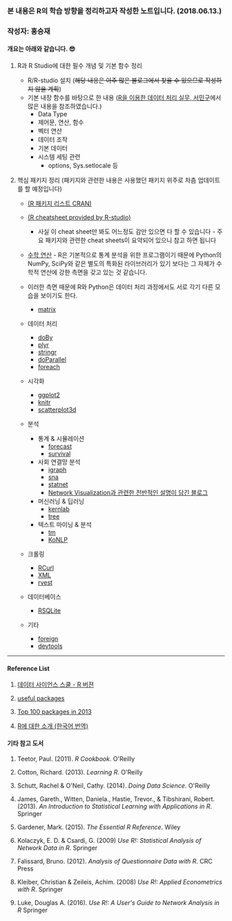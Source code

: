 ### 본 내용은 R의 학습 방향을 정리하고자 작성한 노트입니다. (2018.06.13.)
### 작성자: 홍승재
 

#### 개요는 아래와 같습니다. &#128526;

1. R과 R Studio에 대한 필수 개념 및 기본 함수 정리
    + R/R-studio 설치 (~~해당 내용은 아주 많은 블로그에서 찾을 수 있으므로 작성하지 않을 계획~~)
    + 기본 내장 함수를 바탕으로 한 내용 ([R을 이용한 데이터 처리 실무, 서민구][1]에서 많은 내용을 참조하였습니다.) 
        + Data Type
        + 제어문, 연산, 함수
        + 벡터 연산
        + 데이터 조작
        + 기본 데이터
        + 시스템 세팅 관련
            + options, Sys.setlocale 등


2. 핵심 패키지 정리 (패키지와 관련한 내용은 사용했던 패키지 위주로 차츰 업데이트를 할 예정입니다) 
    + [(R 패키지 리스트 CRAN)](https://cran.r-project.org/web/packages/available_packages_by_name.html) 
    + [(R cheatsheet provided by R-studio)](https://www.rstudio.com/resources/cheatsheets/) 
        + 사실 이 cheat sheet만 봐도 어느정도 감만 있으면 다 할 수 있습니다 - 주요 패키지와 관련한 cheat sheets이 요약되어 있으니 참고 하면 됩니다
    + [수학 연산](https://cran.r-project.org/web/views/NumericalMathematics.html) - R은 기본적으로 통계 분석을 위한 프로그램이기 때문에 Python의 NumPy, SciPy와 같은 별도의 특화된 라이브러리가 있기 보다는 그 자체가 수학적 연산에 강한 측면을 갖고 있는 것 같습니다. 
    + 이러한 측면 때문에 R와 Python은 데이터 처리 과정에서도 서로 각기 다른 모습을 보이기도 한다. 
        + [matrix](https://cran.r-project.org/web/packages/Matrix/)

    + 데이터 처리
        + [doBy](https://cran.r-project.org/package=doBy)
        + [plyr](https://cran.r-project.org/web/packages/plyr/)
        + [stringr](https://cran.r-project.org/web/packages/stringr/)
        + [doParallel](https://cran.r-project.org/package=doParallel)
        + [foreach](https://www.rdocumentation.org/packages/foreach/versions/1.4.4)
        
    + 시각화
        + [ggplot2](https://cran.r-project.org/web/packages/ggplot2/ggplot2.pdf)
        + [knitr](https://cran.r-project.org/web/packages/knitr/)
        + [scatterplot3d](https://cran.r-project.org/web/packages/scatterplot3d/)
    + 분석
        + 통계 & 시뮬레이션
            + [forecast](https://cran.r-project.org/web/packages/forecast/)
            + [survival](http://cran.r-project.org/web/packages/survival/survival.pdf)
        + 사회 연결망 분석
            + [igraph](https://cran.r-project.org/web/packages/igraph/)
            + [sna](https://cran.r-project.org/web/packages/sna/sna.pdf)
            + [statnet](http://www.statnet.org/)
            + [Network Visualization과 관련한 전반적인 설명이 담긴 블로그](http://kateto.net/network-visualization)
        + 머신러닝 & 딥러닝
            + [kernlab](https://cran.r-project.org/web/packages/kernlab/)
            + [tree](https://cran.r-project.org/web/packages/tree/)
        + 텍스트 마이닝 & 분석
            + [tm](https://cran.r-project.org/web/packages/tm/tm.pdf)
            + [KoNLP](https://cran.r-project.org/web/packages/KoNLP/vignettes/KoNLP-API.html)
    + 크롤링
        + [RCurl](https://cran.r-project.org/web/packages/RCurl/)
        + [XML](https://cran.r-project.org/web/packages/XML/XML.pdf)
        + [rvest](https://cran.r-project.org/web/packages/rvest/rvest.pdf)
    + 데이터베이스
        + [RSQLite](https://cran.r-project.org/web/packages/RSQLite/)
    + 기타
        + [foreign](https://cran.r-project.org/web/packages/foreign/)
        + [devtools](https://cran.r-project.org/web/packages/devtools/)
        
---        
#### Reference List 

1. [데이터 사이언스 스쿨 - R 버젼](https://datascienceschool.net/view-notebook/10287029287b41b4a382f1029e6e4972/)

2. [useful packages](https://support.rstudio.com/hc/en-us/articles/201057987-Quick-list-of-useful-R-packages)

3. [Top 100 packages in 2013](https://www.r-statistics.com/2013/06/top-100-r-packages-for-2013-jan-may/)

4. [R에 대한 소개 (한국어 번역)](https://r-forge.r-project.org/scm/viewvc.php/*checkout*/www/manual/R-intro-ko.html?revision=1220&root=ihelp&pathrev=1271)

#### 기타 참고 도서
1. Teetor, Paul. (2011). *R Cookbook*. O'Reilly

2. Cotton, Richard. (2013). *Learning R*. O'Reilly

3. Schutt, Rachel & O'Neil, Cathy. (2014). *Doing Data Science*. O'Reilly

4. James, Gareth., Witten, Daniela., Hastie, Trevor., & Tibshirani, Robert. (2013). *An Introduction to Statistical Learning with Applications in R*. Springer

5. Gardener, Mark. (2015). *The Essential R Reference*. Wiley

6. Kolaczyk, E. D. & Csardi, G. (2009) *Use R!: Statistical Analysis of Network Data in R*. Springer

7. Falissard, Bruno. (2012). *Analysis of Questionnaire Data with R*. CRC Press

8. Kleiber, Christian & Zeileis, Achim. (2008) *Use R!: Applied Econometrics with R*. Springer

9. Luke, Douglas A. (2016). *Use R!: A User's Guide to Network Analysis in R* Springer



[1]: http://r4pda.co.kr/pdf/r4pda_2014_03_02.pdf
